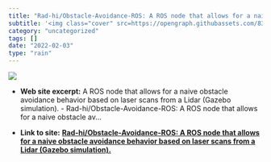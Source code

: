 ```yaml
---
title: "Rad-hi/Obstacle-Avoidance-ROS: A ROS node that allows for a naive obstacle avoidance behavior based on laser scans from a Lidar (Gazebo simulation)."
subtitle: '<img class="cover" src=https://opengraph.githubassets.com/833d67d42a1949f6dd1702900926b648a44c8803cf...'
category: "uncategorized"
tags: []
date: "2022-02-03"
type: "rain"
---
```

<img class="cover" src=https://opengraph.githubassets.com/833d67d42a1949f6dd1702900926b648a44c8803cfdad9a875820db07a8ac209/Rad-hi/Obstacle-Avoidance-ROS>



* **Web site excerpt:** A ROS node that allows for a naive obstacle avoidance behavior based on laser scans from a Lidar (Gazebo simulation). - Rad-hi/Obstacle-Avoidance-ROS: A ROS node that allows for a naive obstacle av...

* **Link to site:** **[Rad-hi/Obstacle-Avoidance-ROS: A ROS node that allows for a naive obstacle avoidance behavior based on laser scans from a Lidar (Gazebo simulation).](https://github.com/Rad-hi/Obstacle-Avoidance-ROS)**